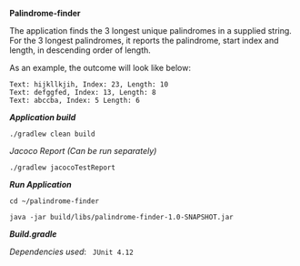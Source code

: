 ****Palindrome-finder****


The application finds the 3 longest unique palindromes in a supplied string. For the 3 longest palindromes, it reports the palindrome, start index and length, in descending order of length.

As an example, the outcome will look like below:

```
Text: hijkllkjih, Index: 23, Length: 10
Text: defggfed, Index: 13, Length: 8
Text: abccba, Index: 5 Length: 6

````

***Application build***

````
./gradlew clean build
````
_*Jacoco Report* (Can be run separately)_
````
./gradlew jacocoTestReport
````

***Run Application***
````
cd ~/palindrome-finder

java -jar build/libs/palindrome-finder-1.0-SNAPSHOT.jar
````



***Build.gradle***

_Dependencies used_: 
` JUnit 4.12`
